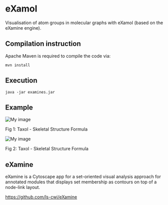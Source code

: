 eXamol
=======

Visualisation of atom groups in molecular graphs with eXamol (based on the eXamine engine).

Compilation instruction
-----------------------

Apache Maven is required to compile the code via:

    mvn install
    
Execution 
-----------------------

    java -jar examines.jar


Example 
-----------------------

![My image](https://raw.githubusercontent.com/GaBil100/eXamine-eXamol-/stand-alone/documents/img/ssf-ar.png)

Fig 1: Taxol - Skeletal Structure Formula

![My image](https://raw.githubusercontent.com/GaBil100/eXamine-eXamol-/stand-alone/documents/img/vs-ar.png)

Fig 2: Taxol - Skeletal Structure Formula

eXamine 
-----------------------
eXamine is a Cytoscape app for a set-oriented visual analysis approach for annotated modules that displays set membership as contours on top of a node-link layout.

https://github.com/ls-cwi/eXamine
